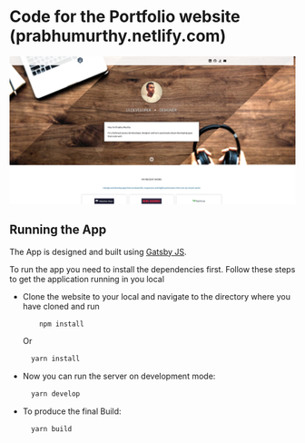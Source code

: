 # Code for the Portfolio website (prabhumurthy.netlify.com)

![Website front](/src/assets/md-file-screenshot.jpg)

## Running the App

The App is designed and built using <a href="http://gatsbyjs.org">Gatsby JS</a>.

To run the app you need to install the dependencies first.
Follow these steps to get the application running in you local

  - Clone the website to your local and navigate to the directory where you have cloned and run
    ```javascript
        npm install
    ```
    Or
    ```javascript
      yarn install
    ```
  - Now you can run the server on development mode:
    ```javascript
      yarn develop
    ```
  - To produce the final Build:
    ```javascript
      yarn build
    ```